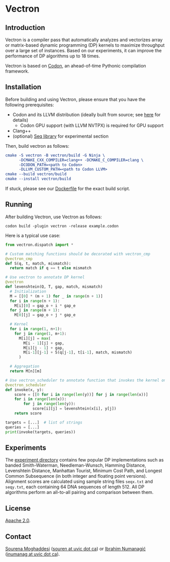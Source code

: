 # Vectron

## Introduction
Vectron is a compiler pass that automatically analyzes and vectorizes array or matrix-based dynamic programming (DP) kernels to maximize throughput over a large set of instances.
Based on our experiments, it can improve the performance of DP algorithms up to 18 times.

Vectron is based on [Codon](https://github.com/exaloop/codon), an ahead-of-time Pythonic compilation framework. 

## Installation

Before building and using Vectron, please ensure that you have the following prerequisites:

- Codon and its LLVM distribution (ideally built from source; see [here](https://docs.exaloop.io/codon/advanced/build) for details)
     - Codon GPU support (with LLVM NVTPX) is required for GPU support
- Clang++
- (optional) [Seq library](https://github.com/exaloop/seq) for experimental section

Then, build vectron as follows:
```cmake
cmake -S vectron -B vectron/build -G Ninja \
      -DCMAKE_CXX_COMPILER=clang++ -DCMAKE_C_COMPILER=clang \
      -DCODON_PATH=<path to Codon>
      -DLLVM_CUSTOM_PATH=<path to Codon LLVM>
cmake --build vectron/build
cmake --install vectron/build
```

If stuck, please see our [Dockerfile](docker/vectron/Dockerfile) for the exact build script.

## Running

After building Vectron, use Vectron as follows:
```
codon build -plugin vectron -release example.codon 
```

Here is a typical use case:

```python
from vectron.dispatch import *

# Custom matching functions should be decorated with vectron_cmp
@vectron_cmp
def S(q, t, match, mismatch):
  return match if q == t else mismatch

# Use vectron to annotate DP kernel
@vectron
def levenshtein(Q, T, gap, match, mismatch)
  # Initialization
  M = [[0] * (m + 1) for _ in range(n + 1)]
  for i in range(n + 1):
    M[i][0] = gap_o + i * gap_e
  for j in range(m + 1):
    M[0][j] = gap_o + j * gap_e

  # Kernel
  for i in range(1, n+1):
    for j in range(1, m+1):
      M[i][j] = max(
        M[i - 1][j] + gap,
        M[i][j - 1] + gap, 
        M[i-1][j-1] + S(q[j-1], t[i-1], match, mismatch)
      )

  # Aggregation
  return M[n][m]

# Use vectron_scheduler to annotate function that invokes the kernel on list of pairs
@vectron_scheduler
def invoke(x, y):
    score = [[0 for i in range(len(y))] for j in range(len(x))]
    for i in range(len(x)):
        for j in range(len(y)):
            score[i][j] = levenshtein(x[i], y[j])
    return score

targets = [...]  # list of strings
queries = [...]
print(invoke(targets, queries))
```

## Experiments
The [experiment directory](docker/experiments_docker) contains few popular DP implementations such as banded Smith-Waterman, Needleman-Wunsch, Hamming Distance, Levenshtein Distance, Manhattan Tourist, Minimum Cost Path, and Longest Common Subsequence (in both integer and floating point versions). Alignment scores are calculated using sample string files `seqx.txt` and `seqy.txt`, each containing 64 DNA sequences of length 512. All DP algorithms perform an all-to-all pairing and comparison between them. 

## License

[Apache 2.0](https://www.apache.org/licenses/LICENSE-2.0).

## Contact

[Sourena Moghaddesi](@souren) ([souren at uvic dot ca](mailto:)) or [Ibrahim Numanagić](@inumanag) ([inumanag at uvic dot ca](mailto:)).
